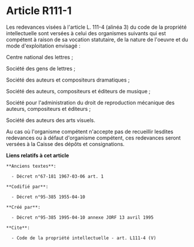# Article R111-1

Les redevances visées à l'article L. 111-4 (alinéa 3) du code de la propriété intellectuelle sont versées à celui des
organismes suivants qui est compétent à raison de sa vocation statutaire, de la nature de l'oeuvre et du mode d'exploitation
envisagé : 

Centre national des lettres ; 

Société des gens de lettres ; 

Société des auteurs et compositeurs dramatiques ; 

Société des auteurs, compositeurs et éditeurs de musique ; 

Société pour l'administration du droit de reproduction mécanique des auteurs, compositeurs et éditeurs ; 

Société des auteurs des arts visuels. 

Au cas où l'organisme compétent n'accepte pas de recueillir lesdites redevances ou à défaut d'organisme compétent, ces
redevances seront versées à la Caisse des dépôts et consignations.

**Liens relatifs à cet article**

	**Anciens textes**:

	  - Décret n°67-181 1967-03-06 art. 1

	**Codifié par**:

	  - Décret n°95-385 1955-04-10

	**Créé par**:

	  - Décret n°95-385 1995-04-10 annexe JORF 13 avril 1995

	**Cite**:

	  - Code de la propriété intellectuelle - art. L111-4 (V)

